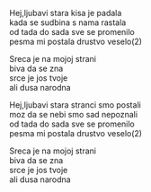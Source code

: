 Hej,ljubavi stara kisa je padala <br />
kada se sudbina s nama rastala <br />
od tada do sada sve se promenilo <br />
pesma mi postala drustvo veselo(2)

Sreca je na mojoj strani <br />
biva da se zna <br />
srce je jos tvoje <br />
ali dusa narodna

Hej,ljubavi stara stranci smo postali <br />
moz da se nebi smo sad nepoznali <br />
od tada do sada sve se promenilo <br />
pesma mi postala drustvo veselo(2)

Sreca je na mojoj strani <br />
biva da se zna <br />
srce je jos tvoje <br />
ali dusa narodna